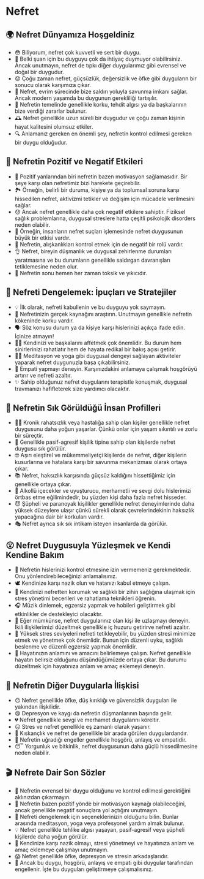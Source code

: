 # Nefret

## 🌍 Nefret Dünyamıza Hoşgeldiniz

* 😳 Biliyorum, nefret çok kuvvetli ve sert bir duygu.
* 💭 Belki şuan için bu duyguyu çok da ihtiyaç duymuyor olabilirsiniz. Ancak unutmayın, nefret de tıpkı diğer duygularımız gibi evrensel ve doğal bir duygudur.
* 😞 Çoğu zaman nefret, güçsüzlük, değersizlik ve öfke gibi duyguların bir sonucu olarak karşımıza çıkar.
* 🧐 Nefret, evrim sürecinde bize saldırı yoluyla savunma imkanı sağlar. Ancak modern yaşamda bu duygunun gerekliliği tartışılır.
* 👀 Nefretin temelinde genellikle korku, tehdit algısı ya da başkalarının bize verdiği zararlar bulunur.
* 🕰️ Nefret genellikle uzun süreli bir duygudur ve çoğu zaman kişinin hayat kalitesini olumsuz etkiler.
* 🔍 Anlamanız gereken en önemli şey, nefretin kontrol edilmesi gereken bir duygu olduğudur.

## 💫 Nefretin Pozitif ve Negatif Etkileri

* 💎 Pozitif yanlarından biri nefretin bazen motivasyon sağlamasıdır. Bir şeye karşı olan nefretimiz bizi harekete geçirebilir.
* 🏞️ Örneğin, belirli bir duruma, kişiye ya da toplumsal soruna karşı hissedilen nefret, aktivizmi tetikler ve değişim için mücadele verilmesini sağlar.
* 😓 Ancak nefret genellikle daha çok negatif etkilere sahiptir. Fiziksel sağlık problemlarına, duygusal streslere hatta çeşitli psikolojik disorders neden olabilir.
* 👥 Örneğin, insanların nefret suçları işlemesinde nefret duygusunun büyük bir etkisi vardır.
* 🎰 Nefretin, alışkanlıkları kontrol etmek için de negatif bir rolü vardır.
* 👌 Nefret, bireyin düşmanlık ve duygusal zehirlenme durumları yaratmasına ve bu durumların genellikle saldırgan davranışları tetiklemesine neden olur.
* 🎲 Nefretin sonu hemen her zaman toksik ve yıkıcıdır.

## 🚀 Nefreti Dengelemek: İpuçları ve Stratejiler

* 💡 İlk olarak, nefreti kabullenin ve bu duyguyu yok saymayın.
* 🤔 Nefretinizin gerçek kaynağını araştırın. Unutmayın genellikle nefretin kökeninde korku vardır.
* 🗣️ Söz konusu durum ya da kişiye karşı hislerinizi açıkça ifade edin. İçinize atmayın!
* 🤷‍♂️ Kendinizi ve başkalarını affetmek çok önemlidir. Bu durum hem sinirlerinizi rahatlatır hem de hayata redikal bir bakış açısı getirir.
* 💆‍♀️ Meditasyon ve yoga gibi duygusal dengeyi sağlayan aktiviteler yaparak nefret duygunuzla başa çıkabilirsiniz.
* 🙏 Empati yapmayı deneyin. Karşınızdakini anlamaya çalışmak hoşgörüyü artırır ve nefreti azaltır.
* ✨ Sahip olduğunuz nefret duygularını terapistle konuşmak, duygusal travmanızı hafifleterek size yardımcı olacaktır.

## 🔎 Nefretin Sık Görüldüğü İnsan Profilleri

* 🧑‍💼 Kronik rahatsızlık veya hastalığa sahip olan kişiler genellikle nefret duygusunu daha yoğun yaşarlar. Çünkü onlar için yaşam sıkıntılı ve zorlu bir süreçtir.
* 😬 Genellikle pasif-agresif kişilik tipine sahip olan kişilerde nefret duygusu sık görülür.
* 🤓 Aşırı eleştirel ve mükemmeliyetçi kişilerde de nefret, diğer kişilerin kusurlarına ve hatalara karşı bir savunma mekanizması olarak ortaya çıkar.
* 📚 Nefret, haksızlık karşısında güçsüz kaldığını hissettiğimiz için genellikle ortaya çıkar.
* 🥴 Alkollü içecekler ve uyuşturucu, merhametli ve sevgi dolu hislerimizi örtbas etme eğilimindedir, bu yüzden kişi daha fazla nefret hisseder.
* 😈 Şüpheli ve paranoyak kişilikler genellikle nefret deneyimlerinde daha yüksek düzeylere ulaşır çünkü sürekli olarak çevrelerindekinin haksızlık yapacağına dair bir korkuları vardır.
* 🎭 Nefret ayrıca sık sık intikam isteyen insanlarda da görülür.

## 😮 Nefret Duygusuyla Yüzleşmek ve Kendi Kendine Bakım

* 🧠 Nefretin hislerinizi kontrol etmesine izin vermemeniz gerekmektedir. Onu yönlendirebileceğinizi anlamalısınız.
* 🕊️ Kendinize karşı nazik olun ve hatanızı kabul etmeye çalışın.
* 📖 Kendinizi nefretten korumak ve sağlıklı bir zihin sağlığına ulaşmak için stres yönetimi becerileri ve rahatlama teknikleri öğrenin.
* 🎧 Müzik dinlemek, egzersiz yapmak ve hobileri geliştirmek gibi etkinlikler de destekleyici olacaktır.
* 🤝 Eğer mümkünse, nefret duygularınız olan kişi ile uzlaşmayı deneyin. İkili ilişkilerimizi düzeltmek genellikle iç huzuru getirirve nefreti azaltır.
* 🍵 Yüksek stres seviyeleri nefreti tetikleyebilir, bu yüzden stresi minimize etmek ve yönetmek çok önemlidir. Bunun için düzenli uyku, sağlıklı beslenme ve düzenli egzersiz yapmak önemlidir.
* 🥦 Hayatınızın anlamını ve amacını belirlemeye çalışın. Nefret genellikle hayatın belirsiz olduğunu düşündüğümüzde ortaya çıkar. Bu durumu düzeltmek için hayatınıza anlam ve amaç eklemeyi deneyin.

## 💓 Nefretin Diğer Duygularla İlişkisi

* ☹️ Nefret genellikle öfke, düş kırıklığı ve güvensizlik duyguları ile yakından ilişkilidir.
* 😪 Depresyon ve kaygı da nefretin düşmanlarının başında gelir.
* 💔 Nefret genellikle sevgi ve merhamet duygularını köreltir.
* 😖 Stres ve nefret genellikle eş zamanlı olarak yaşanır.
* 😤 Kıskançlık ve nefret de genellikle bir arada görülen duygulardandır.
* 🚧 Nefretin uğradığı engeller genellikle hoşgörü, anlayış ve empatidir.
* 😴 Yorgunluk ve bitkinlik, nefret duygusunun daha güçlü hissedilmesine neden olabilir.

## 🎬 Nefrete Dair Son Sözler

* 🧾 Nefretin evrensel bir duygu olduğunu ve kontrol edilmesi gerektiğini aklınızdan çıkarmayın.
* 📌 Nefretin bazen pozitif yönde bir motivasyon kaynağı olabileceğini, ancak genellikle negatif sonuçlara yol açtığını unutmayın.
* 💪 Nefreti dengelemek için seçeneklerinizin olduğunu bilin. Bunlar arasında meditasyon, yoga veya profesyonel yardım almak bulunur.
* 💡 Nefret genellikle tehlike algısı yaşayan, pasif-agresif veya şüpheli kişilerde daha yoğun görülür.
* 🌸 Kendinize karşı nazik olmayı, stresi yönetmeyi ve hayatınıza anlam ve amaç eklemeye çalışmayı unutmayın.
* 😱 Nefret genellikle öfke, depresyon ve stresin arkadaşlarıdır.
* 🙂 Ancak bu duygu, hoşgörü, anlayış ve empati gibi duygular tarafından engellenir. İşte bu duyguları geliştirmeye çalışmalısınız.
